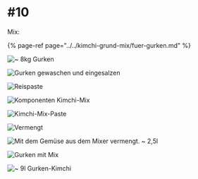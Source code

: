 # \#10

Mix: 

{% page-ref page="../../kimchi-grund-mix/fuer-gurken.md" %}

![~ 8kg Gurken](../../../../.gitbook/assets/20200629_075905000_ios.jpg)

![Gurken gewaschen und eingesalzen](../../../../.gitbook/assets/20200629_082929000_ios.jpg)

![Reispaste](../../../../.gitbook/assets/20200629_114609000_ios.jpg)

![Komponenten Kimchi-Mix](../../../../.gitbook/assets/20200629_111521000_ios.jpg)

![Kimchi-Mix-Paste](../../../../.gitbook/assets/20200629_114843000_ios.jpg)

![Vermengt](../../../../.gitbook/assets/20200629_114932000_ios.jpg)

![Mit dem Gem&#xFC;se aus dem Mixer vermengt. ~ 2,5l](../../../../.gitbook/assets/20200629_121049000_ios.jpg)

![Gurken mit Mix](../../../../.gitbook/assets/20200629_121722000_ios.jpg)

![~ 9l Gurken-Kimchi](../../../../.gitbook/assets/20200629_132752000_ios.jpg)

